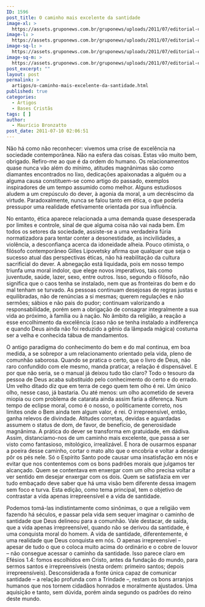```yaml
---
ID: 1596
post_title: O caminho mais excelente da santidade
image-xl: >
  https://assets.gruponews.com.br/gruponews/uploads/2011/07/editorial-copy.jpg
image-l: >
  https://assets.gruponews.com.br/gruponews/uploads/2011/07/editorial-copy-960x720.jpg
image-sq-l: >
  https://assets.gruponews.com.br/gruponews/uploads/2011/07/editorial-copy.jpg
image-sq-m: >
  https://assets.gruponews.com.br/gruponews/uploads/2011/07/editorial-copy-720x720.jpg
post_excerpt: ""
layout: post
permalink: >
  artigos/o-caminho-mais-excelente-da-santidade.html
published: true
categories:
  - Artigos
  - Bases Cristãs
tags: [ ]
author:
  - Maurício Bronzatto
post_date: 2011-07-10 02:06:51
---
```

Não há como não reconhecer: vivemos uma crise de excelência na sociedade contemporânea. Não na esfera das coisas. Estas vão muito bem, obrigado. Refiro-me ao que é da ordem do humano. Os relacionamentos quase nunca vão além do mínimo, atitudes magnânimas são como diamantes encontrados no lixo, dedicações apaixonadas a alguém ou a alguma causa constituem-se como artigo do passado, exemplos inspiradores de um tempo assumido como melhor. Alguns estudiosos aludem a um crepúsculo do dever, à agonia da moral, a um decréscimo da virtude. Paradoxalmente, nunca se falou tanto em ética, o que poderia pressupor uma realidade efetivamente orientada por sua influência.

No entanto, ética aparece relacionada a uma demanda quase desesperada por limites e controle, sinal de que alguma coisa não vai nada bem. Em todos os setores da sociedade, assiste-se a uma verdadeira fúria normatizadora para tentar conter a desonestidade, as incivilidades, a violência, a desconfiança acerca da idoneidade alheia. Pouco otimista, o filósofo contemporâneo Gilles Lipovetsky afirma que qualquer que seja o sucesso atual das perspectivas éticas, não há reabilitação da cultura sacrificial do dever. A abnegação está liquidada, pois em nosso tempo triunfa uma moral indolor, que elege novos imperativos, tais como juventude, saúde, lazer, sexo, entre outros. Isso, segundo o filósofo, não significa que o caos tenha se instalado, nem que as fronteiras do bem e do mal tenham se turvado. As pessoas continuam desejosas de regras justas e equilibradas, não de renúncias a si mesmas; querem regulações e não sermões; sábios e não pais do pudor; continuam valorizando a responsabilidade, porém sem a obrigação de consagrar integralmente a sua vida ao próximo, à família ou à nação. No âmbito da religião, a reação a esse encolhimento da excelência (caso não se tenha instalado a indiferença e quando Deus ainda não foi reduzido a gênio da lâmpada mágica) costuma ser a velha e conhecida tábua de mandamentos.

O antigo paradigma do conhecimento do bem e do mal continua, em boa medida, a se sobrepor a um relacionamento orientado pela vida, pleno de comunhão saborosa. Quando se pratica o certo, que o livro de Deus, não raro confundido com ele mesmo, manda praticar, a relação é dispensável. E por que não seria, se o manual já deixou tudo tão claro? Todo o tesouro da pessoa de Deus acaba substituído pelo conhecimento do certo e do errado. Um velho ditado diz que em terra de cego quem tem olho é rei. Um único olho, nesse caso, já bastaria. Ou até menos: um olho acometido de severa miopia ou com problema de catarata ainda assim faria a diferença. Num tempo de eclipse moral, como é o nosso, o politicamente correto, nos limites onde o Bem ainda tem algum valor, é rei. O irrepreensível, então, ganha relevos de divindade. Atitudes corretas, devidas e aguardadas assumem o status de dom, de favor, de benefício, de generosidade magnânima. A prática do dever se transforma em gratuidade, em dádiva. Assim, distanciamo-nos de um caminho mais excelente, que passa a ser visto como fantasioso, mitológico, irrealizável. É hora de ousarmos espanar a poeira desse caminho, cortar o mato alto que o encobria e voltar a desejar pôr os pés nele. Só o Espírito Santo pode causar uma insatisfação em nós e evitar que nos contentemos com os bons padrões morais que julgamos ter alcançado. Quem se contentava em enxergar com um olho precisa voltar a ver sentido em desejar enxergar com os dois. Quem se satisfazia em ver tudo embaçado deve saber que há uma visão bem diferente dessa imagem sem foco e turva. Esta edição, como tema principal, tem o objetivo de contrastar a vida apenas irrepreensível e a vida de santidade.

Podemos tomá-las indistintamente como sinônimas, o que a religião vem fazendo há séculos, e passar pela vida sem sequer imaginar o caminho de santidade que Deus delineou para a comunhão. Vale destacar, de saída, que a vida apenas irrepreensível, quando não se derivou da santidade, é uma conquista moral do homem. A vida de santidade, diferentemente, é uma realidade que Deus conquista em nós. O apenas irrepreensível – apesar de tudo o que o coloca muito acima do ordinário e o cobre de louvor – não consegue acessar o caminho da santidade. Isso parece claro em Efésios 1.4: fomos escolhidos em Cristo, antes da fundação do mundo, para sermos santos e irrepreensíveis (nesta ordem: primeiro santos; depois irrepreensíveis). Desconsiderada a fonte única capaz de comunicar santidade – a relação profunda com a Trindade –, restam os bons arranjos humanos que nos tornem cidadãos honrados e moralmente ajustados. Uma aquisição e tanto, sem dúvida, porém ainda segundo os padrões do reino deste mundo.